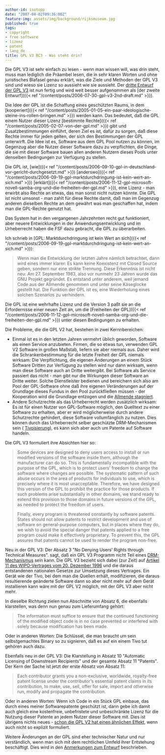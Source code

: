 ```yaml
---
author-id: isotopp
date: "2007-04-02T09:36:00Z"
feature-img: assets/img/background/rijksmuseum.jpg
published: true
tags:
- copyright
- free software
- lizenz
- patent
- lang_de
title: GPL V3 RC3 - Was steht drin?
---
```


Die GPL V3 ist sehr einfach zu lesen - wenn man wissen will, was drin steht, muss man lediglich die Präambel lesen, die in sehr klaren Worten und ohne juristisches Blafasel genau erklärt, was die Ziele und Methoden der GPL V3 sind und wieso sie Lizenz so aussieht wie sie aussieht. 
Der 
[dritte Entwurf der GPL V3](http://gplv3.fsf.org/gpl-draft-2007-03-28.html) ist nun fertig und wird weit besser aufgenommen als 
[der zweite Entwurf]({{< ref "/content/posts/2006-07-30-gpl-v3-2nd-draft.md" >}}).

Die Idee der GPL ist die Schaffung eines geschützten Raums, in dem 
[kooperiert]({{< ref "/content/posts/2005-01-05-ein-paar-ideologische-steine-ins-rollen-bringen.md" >}})
werden kann.
Das bedeutet, daß die GPL einem Nutzer dieser Lizenz 
[bestimmte Rechte]({{< ref "/content/posts/2005-02-07-von-der-gpl.md" >}}) gibt und Zusatzbestimmungen einführt, deren Ziel es ist, dafür zu sorgen, daß diese Rechte immer für jeden gelten, der sich den Bestimmungen der GPL unterwirft.
Die Idee ist es, Software aus dem GPL Pool nutzen zu können, im Gegenzug aber die Nutzer dieser Software dazu zu verpflichten, die Dinge, die sie mit dieser Software bauen allen anderen Nutzern dieses Pools unter denselben Bedingungen zur Verfügung zu stellen.

Die GPL ist, 
[wie]({{< ref "/content/posts/2006-09-10-gpl-in-deutschland-vor-gericht-durchgesetzt.md" >}}) 
[anderswo]({{< ref "/content/posts/2006-09-19-gpl-marktdurchdringung-ist-kein-wert-an-sich.md" >}}) 
[erklärt]({{< ref "/content/posts/2006-11-12-gpl-microsoft-novell-samba-org-und-die-freiheiten-der-gpl.md" >}}), eine Lizenz - man erwirbt also Rechte an etwas, das man sonst nicht nutzen könnte. 
Die GPL ist nicht umsonst - man zahlt für diese Rechte damit, daß man im Gegenzug anderen dieselben Rechte an dem gewährt was man geschaffen hat, indem man die GPL-Rechte genutzt hat. 

Das System hat in den vergangenen Jahrzehnten recht gut funktioniert, aber neuere Entwicklungen in der Anwendungsentwicklung und im Urheberrecht haben die FSF dazu gebracht, die GPL zu überarbeiten.

Ich schrieb in 
[GPL: Marktdurchdringung ist kein Wert an sich]({{< ref "/content/posts/2006-09-19-gpl-marktdurchdringung-ist-kein-wert-an-sich.md" >}}):

> Wenn man die Entwicklung der letzten Jahre nämlich betrachtet, dann wird eines immer klarer: 
> Es kann keine Koexistenz mit Closed Source geben, sondern nur eine strikte Trennung. 
> Diese Erkenntnis ist nicht neu: 
> Am 27. September 1983, also vor nunmehr 23 Jahren wurde das GNU Projekt gegründet. 
> Es entstand unter anderem, weil jemand Code aus der Allmende genommen und unter seine Käseglocke gestellt hat. 
> Die Funktion der GPL ist es, eine Wiederholung eines solchen Szenarios zu verhindern.

Die GPL ist eine wehrhafte Lizenz und die Version 3 paßt sie an die Erfordernisse einer neuen Zeit an, um die 
[Freiheiten der GPL]({{< ref "/content/posts/2006-11-12-gpl-microsoft-novell-samba-org-und-die-freiheiten-der-gpl.md" >}}) unter diesen Bedingungen zu erhalten.

Die Probleme, die die GPL V2 hat, bestehen in zwei Kernnbereichen: 
- Einmal ist es in den letzten Jahren vermehrt üblich geworden, Software als einen Service anzubieten.
 Firmen, die so etwas tun, verwenden GPL V2 Software in großen Maßstab, liefern sie aber niemals aus. 
 Daher wird die Schrankenbestimmung für die letzte Freiheit der GPL niemals wirksam: 
 Die Verpflichtung, die eigenen Änderungen an einem Stück Software Dritten zur Verfügung zu stellen wird nur dann wirksam, wenn man diese Software auch an Dritte weitergibt.
 Bei Software als Service passiert das nicht - man gibt nur die Wirkungen dieser Software an Dritte weiter.
 Solche Dienstleister bedienen und bereichern sich also am Pool der GPL-Software ohne daß ihre eigenen Veränderungen auf der Grundlage dieses Fundus in den Pool zurückfließen müssen - der Kooperation wird die Grundlage entzogen und die 
[Allmende stagniert](http://en.wikipedia.org/wiki/Tragedy_of_the_commons).
- Andere Schutzrechte als das Urheberrecht werden zusätzlich wirksam: 
 Es ist für einen Nutzer von GPL-Software möglich, den Quelltext zu einer Software zu erhalten, aber er wird möglicherweise durch andere Schutzrechte gehindert, diese Software vollumfänglich zu nutzen. 
 Dies können durch das Urheberrecht selber geschützte DRM-Mechanismen sein (
[Tivoisierung](http://www.heise.de/open/artikel/87628)), es kann sich aber auch um Patente auf Software handeln.

Die GPL V3 formuliert ihre Absichten hier so: 
> Some devices are designed to deny users access to install or run modified versions of the software inside them, although the manufacturer can do so.
> This is fundamentally incompatible with the purpose of the GPL, which is to protect users' freedom to change the software where changes are possible.
> The systematic pattern of such abuse occurs in the area of products for individuals to use, which is precisely where it is most unacceptable.
> Therefore, we have designed this version of the GPL to prohibit the practice for those products. 
> If such problems arise substantially in other domains, we stand ready to extend this provision to those domains in future versions of the GPL, as needed to protect the freedom of users.
> 
> Finally, every program is threatened constantly by software patents. 
> States should not allow patents to restrict development and use of software on general-purpose computers, but in places where they do, we wish to avoid the special danger that patents applied to a free program could make it effectively proprietary.
> To prevent this, the GPL assures that patents cannot be used to render the program non-free.

Neu in der GPL V3: Der Absatz 3 "No Denying Users' Rights through Technical Measures". sagt, daß ein GPL V3 Programm nicht Teil eines 
[DRM-Mechanismus](http://de.wikipedia.org/wiki/Digitale_Rechteverwaltung) 
sein kann. Die GPL V3 bezieht sich dabei (zur Zeit) auf 
[Artikel 11 des WIPO-Vertrages vom 20. Dezember 1996](http://www.wipo.int/treaties/en/ip/wct/trtdocs_wo033.html#P87_12240)
und die daraus entstandenen nationalen Gesetze zur Umsetzung dieses Vertrages. 
Ein Gerät wie der Tivo, bei dem man die Quellen erhält, modifizieren, die daraus resultierende geänderte Software dann so aber nicht mehr auf dem Gerät installieren kann wäre mit der GPL V2 möglich, mit der GPL V3 aber nicht mehr.

In dieselbe Richtung zielen nun Abschnitte von Absatz 6, die ebenfalls klarstellen, was denn nun genau zum Lieferumfang gehört: 
>  The information must suffice to ensure that the continued functioning of the modified object code is in no case prevented or interfered with solely because modification has been made.

Oder in anderen Worten: Die Schlüssel, die man braucht um sein selbstgemachtes Binary so zu signieren, daß es auf ein einem Tivo tut gehören auch dazu.

Ebenfalls neu in der GPL V3:
Die Klarstellung in Absatz 10 "Automatic Licensing of Downstream Recipients" und der gesamte Absatz 11 "Patents".
Der Kern der Sache ist jetzt der erste Absatz von Absatz 11: 
> Each contributor grants you a non-exclusive, worldwide, royalty-free patent license under the contributor's essential patent claims in its contribution, to make, use, sell, offer for sale, import and otherwise run, modify and propagate the contribution.

Oder in anderen Worten: Wenn ich Code in ein Stück GPL einbaue, das durch eines meiner Softwarepatente geschützt ist, dann gebe ich damit auch gleich eine kostenfreie, unbefristete und unbeschränkte Lizenz für die Nutzung dieser Patente an jedem Nutzer dieser Software mit. 
Dies ist übrigens nichts neues - 
[schon die GPL V2 hat einen ähnlichen Effekt](http://www.groklaw.net/article.php?story=20070328071651351),
wenn auch nicht so explizit formuliert.

Weitere Änderungen an der GPL sind eher technischer Natur und nur verständlich, wenn man sich mit dem rechtlichen Umfeld ihrer Entstehung beschäftigt. 
Dies wird in den 
[Anmerkungen zum Entwurf](http://gplv3.fsf.org/rationale)
beschrieben.
